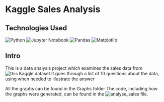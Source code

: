 # Kaggle Sales Analysis

## Technologies Used

![Python](https://img.shields.io/badge/python-3670A0?style=for-the-badge&logo=python&logoColor=ffdd54)
![Jupyter Notebook](https://img.shields.io/badge/jupyter-%23FA0F00.svg?style=for-the-badge&logo=jupyter&logoColor=white)
![Pandas](https://img.shields.io/badge/pandas-%23150458.svg?style=for-the-badge&logo=pandas&logoColor=white)
![Matplotlib](https://img.shields.io/badge/Matplotlib-%23ffffff.svg?style=for-the-badge&logo=Matplotlib&logoColor=black)

## Intro

This is a data analysis project which examines the sales data from ![this Kaggle dataset](https://www.kaggle.com/datasets/kyanyoga/sample-sales-data)
It goes through a list of 10 questions about the data, using when needed to illustrate the answer

All the graphs can be found in the Graphs folder 
The code, including how the graphs were generated, can be found in the ![analyse_sales file](https://github.com/gabrielrowan/sales_analysis/blob/main/analyse_sales.ipynb).



